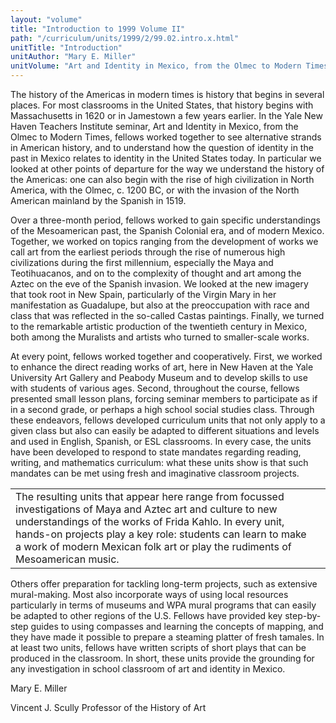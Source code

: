 ```yaml
---
layout: "volume"
title: "Introduction to 1999 Volume II"
path: "/curriculum/units/1999/2/99.02.intro.x.html"
unitTitle: "Introduction"
unitAuthor: "Mary E. Miller"
unitVolume: "Art and Identity in Mexico, from the Olmec to Modern Times"
---
```

<body>
<p>
The history of the Americas in modern times is history that begins in several places. For most classrooms in the United States, that history begins with Massachusetts in 1620 or in Jamestown a few years earlier. In the Yale New Haven Teachers Institute seminar, Art and Identity in Mexico, from the Olmec to Modern Times, fellows worked together to see alternative strands in American history, and to understand how the question of identity in the past in Mexico relates to identity in the United States today. In particular we looked at other points of departure for the way we understand the history of the Americas: one can also begin with the rise of high civilization in North America, with the Olmec, c. 1200 BC, or with the invasion of the North American mainland by the Spanish in 1519.
</p>
<p>
Over a three-month period, fellows worked to gain specific understandings of the Mesoamerican past, the Spanish Colonial era, and of modern Mexico. Together, we worked on topics ranging from the development of works we call art from the earliest periods through the rise of numerous high civilizations during the first millennium, especially the Maya and Teotihuacanos, and on to the complexity of thought and art among the Aztec on the eve of the Spanish invasion. We looked at the new imagery that took root in New Spain, particularly of the Virgin Mary in her manifestation as Guadalupe, but also at the preoccupation with race and class that was reflected in the so-called Castas paintings. Finally, we turned to the remarkable artistic production of the twentieth century in Mexico, both among the Muralists and artists who turned to smaller-scale works.
</p>
<p>
At every point, fellows worked together and cooperatively. First, we worked to enhance the direct reading works of art, here in New Haven at the Yale University Art Gallery and Peabody Museum and to develop skills to use with students of various ages. Second, throughout the course, fellows presented small lesson plans, forcing seminar members to participate as if in a second grade, or perhaps a high school social studies class. Through these endeavors, fellows developed curriculum units that not only apply to a given class but also can easily be adapted to different situations and levels and used in English, Spanish, or ESL classrooms. In every case, the units have been developed to respond to state mandates regarding reading, writing, and mathematics curriculum: what these units show is that such mandates can be met using fresh and imaginative classroom projects.
</p>
<table border="0">
<tr>
<td>
The resulting units that appear here range from focussed investigations of Maya and Aztec art and culture to new understandings of the works of Frida Kahlo. In every unit, hands-on projects play a key role: students can learn to make a work of modern Mexican folk art or play the rudiments of Mesoamerican music.
</td>
<td>
</td>
</tr>
</table>
Others offer preparation for tackling long-term projects, such as extensive mural-making. Most also incorporate ways of using local resources particularly in terms of museums and WPA mural programs that can easily be adapted to other regions of the U.S. Fellows have provided key step-by-step guides to using compasses and learning the concepts of mapping, and they have made it possible to prepare a steaming platter of fresh tamales. In at least two units, fellows have written scripts of short plays that can be produced in the classroom. In short, these units provide the grounding for any investigation in school classroom of art and identity in Mexico.
<p>
Mary E. Miller
</p>
<p>
Vincent J. Scully Professor of the History of Art
</p>
</body>